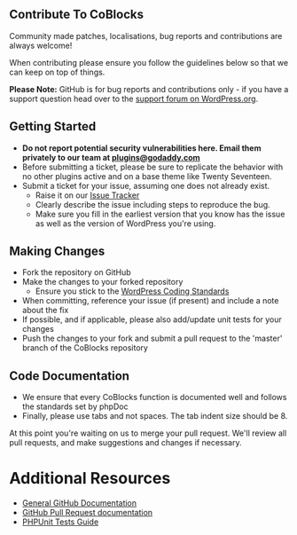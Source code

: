 ## Contribute To CoBlocks

Community made patches, localisations, bug reports and contributions are always welcome!

When contributing please ensure you follow the guidelines below so that we can keep on top of things.

**Please Note:** GitHub is for bug reports and contributions only - if you have a support question head over to the [support forum on WordPress.org](https://wordpress.org/support/plugin/coblocks).

## Getting Started

-   **Do not report potential security vulnerabilities here. Email them privately to our team at [plugins@godaddy.com](mailto:plugins@godaddy.com)**
-   Before submitting a ticket, please be sure to replicate the behavior with no other plugins active and on a base theme like Twenty Seventeen.
-   Submit a ticket for your issue, assuming one does not already exist.
    -   Raise it on our [Issue Tracker](https://github.com/godaddy/coblocks/issues)
    -   Clearly describe the issue including steps to reproduce the bug.
    -   Make sure you fill in the earliest version that you know has the issue as well as the version of WordPress you're using.

## Making Changes

-   Fork the repository on GitHub
-   Make the changes to your forked repository
    -   Ensure you stick to the [WordPress Coding Standards](https://codex.wordpress.org/WordPress_Coding_Standards)
-   When committing, reference your issue (if present) and include a note about the fix
-   If possible, and if applicable, please also add/update unit tests for your changes
-   Push the changes to your fork and submit a pull request to the 'master' branch of the CoBlocks repository

## Code Documentation

-   We ensure that every CoBlocks function is documented well and follows the standards set by phpDoc
-   Finally, please use tabs and not spaces. The tab indent size should be 8.

At this point you're waiting on us to merge your pull request. We'll review all pull requests, and make suggestions and changes if necessary.

# Additional Resources

-   [General GitHub Documentation](https://help.github.com/)
-   [GitHub Pull Request documentation](https://help.github.com/send-pull-requests/)
-   [PHPUnit Tests Guide](https://phpunit.de/manual/current/en/writing-tests-for-phpunit.html)
